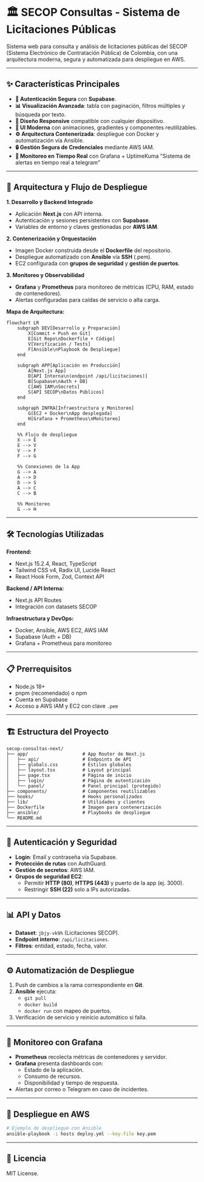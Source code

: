 # 🏛️ SECOP Consultas - Sistema de Licitaciones Públicas

Sistema web para consulta y análisis de licitaciones públicas del SECOP (Sistema Electrónico de Contratación Pública) de Colombia, con una arquitectura moderna, segura y automatizada para despliegue en AWS.

---

## ✨ Características Principales

- **🔐 Autenticación Segura** con **Supabase**.
- **📊 Visualización Avanzada**: tabla con paginación, filtros múltiples y búsqueda por texto.
- **📱 Diseño Responsive** compatible con cualquier dispositivo.
- **🎨 UI Moderna** con animaciones, gradientes y componentes reutilizables.
- **⚙️ Arquitectura Contenerizada**: despliegue con Docker y automatización vía Ansible.
- **🔒 Gestión Segura de Credenciales** mediante AWS IAM.
- **📡 Monitoreo en Tiempo Real** con Grafana + UptimeKuma "Sistema de alertas en tiempo real a telegram"

---

## 🚀 Arquitectura y Flujo de Despliegue

**1. Desarrollo y Backend Integrado**  
- Aplicación **Next.js** con API interna.  
- Autenticación y sesiones persistentes con **Supabase**.  
- Variables de entorno y claves gestionadas por **AWS IAM**.  

**2. Contenerización y Orquestación**  
- Imagen Docker construida desde el **Dockerfile** del repositorio.  
- Despliegue automatizado con **Ansible** vía **SSH** (.pem).  
- EC2 configurada con **grupos de seguridad** y **gestión de puertos**.  

**3. Monitoreo y Observabilidad**  
- **Grafana** y **Prometheus** para monitoreo de métricas (CPU, RAM, estado de contenedores).  
- Alertas configuradas para caídas de servicio o alta carga.  

**Mapa de Arquitectura:**

```mermaid
flowchart LR
    subgraph DEV[Desarrollo y Preparación]
        X[Commit + Push en Git]
        E[Git Repo\nDockerfile + Código]
        V[Verificación / Tests]
        F[Ansible\nPlaybook de Despliegue]
    end

    subgraph APP[Aplicación en Producción]
        A[Next.js App]
        D[API Interna\n(endpoint /api/licitaciones)]
        B[Supabase\nAuth + DB]
        C[AWS IAM\nSecrets]
        S[API SECOP\nDatos Públicos]
    end

    subgraph INFRA[Infraestructura y Monitoreo]
        G[EC2 + Docker\nApp desplegada]
        H[Grafana + Prometheus\nMonitoreo]
    end

    %% Flujo de despliegue
    X --> E
    E --> V
    V --> F
    F --> G

    %% Conexiones de la App
    G --> A
    A --> D
    D --> S
    A --> C
    C --> B

    %% Monitoreo
    G --> H
```

---
## 🛠️ Tecnologías Utilizadas

**Frontend:**  
- Next.js 15.2.4, React, TypeScript  
- Tailwind CSS v4, Radix UI, Lucide React  
- React Hook Form, Zod, Context API  

**Backend / API Interna:**  
- Next.js API Routes  
- Integración con datasets SECOP  

**Infraestructura y DevOps:**  
- Docker, Ansible, AWS EC2, AWS IAM  
- Supabase (Auth + DB)  
- Grafana + Prometheus para monitoreo  

---

## 📋 Prerrequisitos

- Node.js 18+  
- pnpm (recomendado) o npm  
- Cuenta en Supabase  
- Acceso a AWS IAM y EC2 con clave `.pem`  

---

## 🏗️ Estructura del Proyecto

```
secop-consultas-next/
├── app/                    # App Router de Next.js
│   ├── api/                # Endpoints de API
│   ├── globals.css         # Estilos globales
│   ├── layout.tsx          # Layout principal
│   ├── page.tsx            # Página de inicio
│   ├── login/              # Página de autenticación
│   └── panel/              # Panel principal (protegido)
├── components/             # Componentes reutilizables
├── hooks/                  # Hooks personalizados
├── lib/                    # Utilidades y clientes
├── Dockerfile              # Imagen para contenerización
├── ansible/                # Playbooks de despliegue
└── README.md
```

---

## 🔐 Autenticación y Seguridad

- **Login**: Email y contraseña vía Supabase.  
- **Protección de rutas** con AuthGuard.  
- **Gestión de secretos**: AWS IAM.  
- **Grupos de seguridad EC2**:
  - Permitir **HTTP (80)**, **HTTPS (443)** y puerto de la app (ej. 3000).
  - Restringir **SSH (22)** solo a IPs autorizadas.  

---

## 📊 API y Datos

- **Dataset**: `jbjy-vk9h` (Licitaciones SECOP).  
- **Endpoint interno**: `/api/licitaciones`.  
- **Filtros**: entidad, estado, fecha, valor.  

---

## ⚙️ Automatización de Despliegue

1. Push de cambios a la rama correspondiente en **Git**.  
2. **Ansible** ejecuta:
   - `git pull`
   - `docker build`
   - `docker run` con mapeo de puertos.
3. Verificación de servicio y reinicio automático si falla.  

---

## 📡 Monitoreo con Grafana

- **Prometheus** recolecta métricas de contenedores y servidor.  
- **Grafana** presenta dashboards con:
  - Estado de la aplicación.  
  - Consumo de recursos.  
  - Disponibilidad y tiempo de respuesta.  
- Alertas por correo o Telegram en caso de incidentes.  

---

## 🚀 Despliegue en AWS

```bash
# Ejemplo de despliegue con Ansible
ansible-playbook -i hosts deploy.yml --key-file key.pem
```

---

## 📄 Licencia

MIT License.
